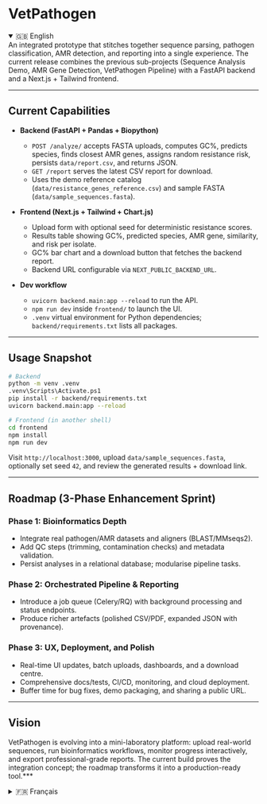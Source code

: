# VetPathogen

<details open>
  <summary>🇬🇧 English</summary>
An integrated prototype that stitches together sequence parsing, pathogen classification, AMR
detection, and reporting into a single experience. The current release combines the previous
sub-projects (Sequence Analysis Demo, AMR Gene Detection, VetPathogen Pipeline) with a FastAPI
backend and a Next.js + Tailwind frontend.

---

## Current Capabilities

- **Backend (FastAPI + Pandas + Biopython)**
  - `POST /analyze/` accepts FASTA uploads, computes GC%, predicts species, finds closest AMR
    genes, assigns random resistance risk, persists `data/report.csv`, and returns JSON.
  - `GET /report` serves the latest CSV report for download.
  - Uses the demo reference catalog (`data/resistance_genes_reference.csv`) and sample FASTA
    (`data/sample_sequences.fasta`).

- **Frontend (Next.js + Tailwind + Chart.js)**
  - Upload form with optional seed for deterministic resistance scores.
  - Results table showing GC%, predicted species, AMR gene, similarity, and risk per isolate.
  - GC% bar chart and a download button that fetches the backend report.
  - Backend URL configurable via `NEXT_PUBLIC_BACKEND_URL`.

- **Dev workflow**
  - `uvicorn backend.main:app --reload` to run the API.
  - `npm run dev` inside `frontend/` to launch the UI.
  - `.venv` virtual environment for Python dependencies; `backend/requirements.txt` lists all
    packages.

---

## Usage Snapshot

```bash
# Backend
python -m venv .venv
.venv\Scripts\Activate.ps1
pip install -r backend/requirements.txt
uvicorn backend.main:app --reload

# Frontend (in another shell)
cd frontend
npm install
npm run dev
```

Visit `http://localhost:3000`, upload `data/sample_sequences.fasta`, optionally set seed `42`, and
review the generated results + download link.

---

## Roadmap (3-Phase Enhancement Sprint)

### Phase 1: Bioinformatics Depth
- Integrate real pathogen/AMR datasets and aligners (BLAST/MMseqs2).
- Add QC steps (trimming, contamination checks) and metadata validation.
- Persist analyses in a relational database; modularise pipeline tasks.

### Phase 2: Orchestrated Pipeline & Reporting
- Introduce a job queue (Celery/RQ) with background processing and status endpoints.
- Produce richer artefacts (polished CSV/PDF, expanded JSON with provenance).

### Phase 3: UX, Deployment, and Polish
- Real-time UI updates, batch uploads, dashboards, and a download centre.
- Comprehensive docs/tests, CI/CD, monitoring, and cloud deployment.
- Buffer time for bug fixes, demo packaging, and sharing a public URL.

---

## Vision

VetPathogen is evolving into a mini-laboratory platform: upload real-world sequences, run
bioinformatics workflows, monitor progress interactively, and export professional-grade reports.
The current build proves the integration concept; the roadmap transforms it into a production-ready tool.***
</details> 


<details> 
  <summary>🇫🇷 Français</summary>
Prototype intégré regroupant la lecture de FASTA, la classification d’agents pathogènes, la
détection de gènes AMR et la génération de rapports dans une seule expérience. L’état actuel
assemble les trois sous-projets (Sequence Analysis Demo, AMR Gene Detection, VetPathogen
Pipeline) avec un backend FastAPI et une interface Next.js + Tailwind.

---

## Fonctionnalités actuelles

- **Backend (FastAPI + Pandas + Biopython)**
  - `POST /analyze/` accepte un fichier FASTA, calcule le GC%, prédit l’espèce, trouve le gène AMR
    le plus proche, assigne un risque de résistance aléatoire, enregistre `data/report.csv` et
    renvoie un JSON.
  - `GET /report` sert le dernier rapport CSV généré.
  - S’appuie sur le catalogue de référence de démonstration (`data/resistance_genes_reference.csv`)
    et le FASTA d’exemple (`data/sample_sequences.fasta`).

- **Frontend (Next.js + Tailwind + Chart.js)**
  - Formulaire d’upload avec graine optionnelle pour rendre les risques reproductibles.
  - Tableau des résultats : GC%, espèce prédite, gène AMR, similarité et risque pour chaque isolat.
  - Diagramme en barres du GC% et bouton de téléchargement du rapport.
  - URL du backend configurable via `NEXT_PUBLIC_BACKEND_URL`.

- **Workflow de développement**
  - `uvicorn backend.main:app --reload` pour lancer l’API.
  - `npm run dev` dans `frontend/` pour démarrer l’UI.
  - Environnement virtuel `.venv` pour les dépendances Python; `backend/requirements.txt` liste les
    packages requis.

---

## Guide rapide

```bash
# Backend
python -m venv .venv
.venv\Scripts\Activate.ps1
pip install -r backend/requirements.txt
uvicorn backend.main:app --reload

# Frontend (dans un autre terminal)
cd frontend
npm install
npm run dev
```

Visitez `http://localhost:3000`, chargez `data/sample_sequences.fasta`, fixez la graine à `42` si
souhaité, et consultez les résultats + le lien de téléchargement.

---

## Feuille de route (sprint d’amélioration sur 3 phases)

### Phase 1 : Approfondir la bio-informatique
- Intégrer des données réelles de pathogènes/AMR et des outils d’alignement (BLAST/MMseqs2).
- Ajouter des étapes de QC (trimming, contrôle de contamination) et valider les métadonnées.
- Stocker les analyses dans une base relationnelle et modulariser les tâches du pipeline.

### Phase 2 : Orchestration & Reporting
- Introduire une file de tâches (Celery/RQ) avec traitement asynchrone et endpoints de statut.
- Générer des artefacts riches : CSV/PDF soignés, JSON détaillé avec provenance.

### Phase 3 : UX, déploiement et finition
- UI temps réel, uploads en lot, tableaux de bord, centre de téléchargement.
- Documentation/tests exhaustifs, CI/CD, monitoring et déploiement cloud.
- Temps tampon pour corrections, packaging de démonstration et diffusion d’une URL publique.

---

## Vision

VetPathogen vise à devenir une mini-plateforme de laboratoire : importer des séquences réelles,
lancer des workflows bio-informatiques, suivre l’avancement en direct et exporter des rapports
professionnels. Cette version prouve l’intégration; la feuille de route la transforme en outil prêt
pour la production.***
</details> 
